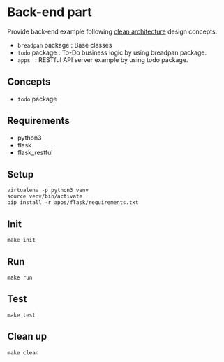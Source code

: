 Back-end part 
=======
 Provide back-end example following [clean architecture](https://blog.cleancoder.com/uncle-bob/2012/08/13/the-clean-architecture.html) design concepts. 

 * ```breadpan``` package : Base classes
 * ```todo``` package : To-Do business logic by using breadpan package. 
 * ```apps ``` : RESTful API server example by using todo package.

 Concepts
 -----
 * ```todo``` package 

Requirements
------
* python3
* flask
* flask_restful 

Setup
-------
```shell
virtualenv -p python3 venv
source venv/bin/activate
pip install -r apps/flask/requirements.txt 
```

Init 
-----
```shell
make init
```

Run
-----
```shell
make run
```

Test
-----
```shell
make test
```

Clean up
-----
```shell
make clean
```